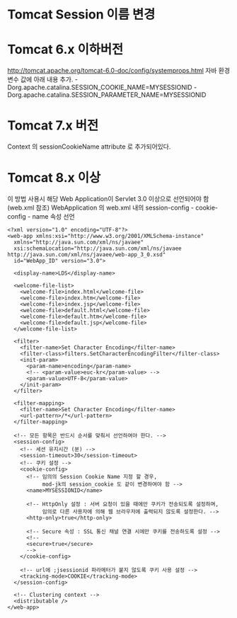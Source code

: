 # Tomcat Session 이름 변경


# Tomcat 6.x 이하버전

http://tomcat.apache.org/tomcat-6.0-doc/config/systemprops.html
자바 환경변수 값에 아래 내용 추가.
-Dorg.apache.catalina.SESSION_COOKIE_NAME=MYSESSIONID
-Dorg.apache.catalina.SESSION_PARAMETER_NAME=MYSESSIONID

# Tomcat 7.x 버전
Context 의 sessionCookieName attribute 로 추가되어있다.

<Context sessionCookieName="MYSESSIONID" cookies="true">

# Tomcat 8.x 이상
이 방법 사용시 해당 Web Application이 Servlet 3.0 이상으로 선언되어야 함 (web.xml 참조)
WebApplication 의 web.xml 내의 session-config - cookie-config - name 속성 선언

```
<?xml version="1.0" encoding="UTF-8"?>
<web-app xmlns:xsi="http://www.w3.org/2001/XMLSchema-instance"
  xmlns="http://java.sun.com/xml/ns/javaee"
  xsi:schemaLocation="http://java.sun.com/xml/ns/javaee http://java.sun.com/xml/ns/javaee/web-app_3_0.xsd"
  id="WebApp_ID" version="3.0">

  <display-name>LDS</display-name>

  <welcome-file-list>
    <welcome-file>index.html</welcome-file>
    <welcome-file>index.htm</welcome-file>
    <welcome-file>index.jsp</welcome-file>
    <welcome-file>default.html</welcome-file>
    <welcome-file>default.htm</welcome-file>
    <welcome-file>default.jsp</welcome-file>
  </welcome-file-list>

  <filter>
    <filter-name>Set Character Encoding</filter-name>
    <filter-class>filters.SetCharacterEncodingFilter</filter-class>
    <init-param>
      <param-name>encoding</param-name>
      <!-- <param-value>euc-kr</param-value> -->
      <param-value>UTF-8</param-value>
    </init-param>
  </filter>

  <filter-mapping>
    <filter-name>Set Character Encoding</filter-name>
    <url-pattern>/*</url-pattern>
  </filter-mapping>

  <!-- 모든 항목은 반드시 순서를 맞춰서 선언하여야 한다. -->
  <session-config>
    <!-- 세션 유지시간 (분) -->
    <session-timeout>30</session-timeout>
    <!-- 쿠키 설정 -->
    <cookie-config>
      <!-- 임의의 Session Cookie Name 지정 할 경우,
           mod-jk의 session_cookie 도 같이 변경하여야 함 -->
      <name>MYSESSIONID</name>

      <!-- HttpOnly 설정 : 서버 요청이 있을 때에만 쿠키가 전송되도록 설정하며,
           임의로 다른 사용자에 의해 웹 브라우저에 출력되지 않도록 설정한다. -->
      <http-only>true</http-only>

      <!-- Secure 속성 : SSL 통신 채널 연결 시에만 쿠키를 전송하도록 설정 -->
      <!-- 
      <secure>true</secure>
      -->
    </cookie-config>

    <!-- url에 ;jsessionid 파라메터가 붙지 않도록 쿠키 사용 설정 -->
    <tracking-mode>COOKIE</tracking-mode>
  </session-config>

  <!-- Clustering context -->
  <distributable />
</web-app>
```
